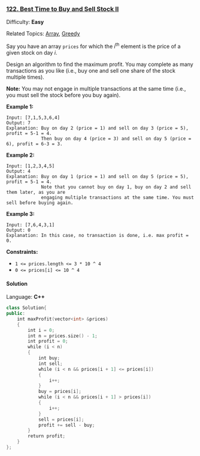 ### [122\. Best Time to Buy and Sell Stock II](https://leetcode.com/problems/best-time-to-buy-and-sell-stock-ii/)

Difficulty: **Easy**

Related Topics: [Array](https://leetcode.com/tag/array/), [Greedy](https://leetcode.com/tag/greedy/)

Say you have an array `prices` for which the _i_<sup>th</sup> element is the price of a given stock on day _i_.

Design an algorithm to find the maximum profit. You may complete as many transactions as you like (i.e., buy one and sell one share of the stock multiple times).

**Note:** You may not engage in multiple transactions at the same time (i.e., you must sell the stock before you buy again).

**Example 1:**

```
Input: [7,1,5,3,6,4]
Output: 7
Explanation: Buy on day 2 (price = 1) and sell on day 3 (price = 5), profit = 5-1 = 4.
             Then buy on day 4 (price = 3) and sell on day 5 (price = 6), profit = 6-3 = 3.
```

**Example 2:**

```
Input: [1,2,3,4,5]
Output: 4
Explanation: Buy on day 1 (price = 1) and sell on day 5 (price = 5), profit = 5-1 = 4.
             Note that you cannot buy on day 1, buy on day 2 and sell them later, as you are
             engaging multiple transactions at the same time. You must sell before buying again.
```

**Example 3:**

```
Input: [7,6,4,3,1]
Output: 0
Explanation: In this case, no transaction is done, i.e. max profit = 0.
```

**Constraints:**

- `1 <= prices.length <= 3 * 10 ^ 4`
- `0 <= prices[i] <= 10 ^ 4`

#### Solution

Language: **C++**

```c++
class Solution{
public:
    int maxProfit(vector<int> &prices)
    {
        int i = 0;
        int n = prices.size() - 1;
        int profit = 0;
        while (i < n)
        {
            int buy;
            int sell;
            while (i < n && prices[i + 1] <= prices[i])
            {
                i++;
            }
            buy = prices[i];
            while (i < n && prices[i + 1] > prices[i])
            {
                i++;
            }
            sell = prices[i];
            profit += sell - buy;
        }
        return profit;
    }
};
```
